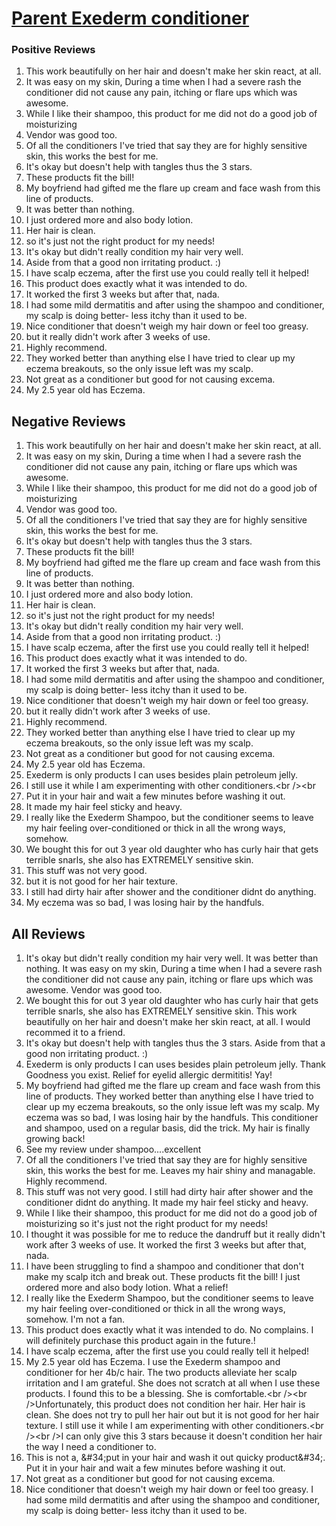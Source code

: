 # [Parent Exederm conditioner](https://products.checkmycream.com/products/Parent-Exederm-conditioner.html)

### Positive Reviews

<ol>
      <li>This work beautifully on her hair and doesn&#x27;t make her skin react, at all.</li>
      <li>It was easy on my skin, During a time when I had a severe rash the conditioner did not cause any pain, itching or flare ups which was awesome.</li>
      <li>While I like their shampoo, this product for me did not do a good job of moisturizing</li>
      <li>Vendor was good too.</li>
      <li>Of all the conditioners I&#x27;ve tried that say they are for highly sensitive skin, this works the best for me.  </li>
      <li>It&#x27;s okay but doesn&#x27;t  help with tangles thus the 3 stars.  </li>
      <li>These products fit the bill!  </li>
      <li>My boyfriend had gifted me the flare up cream and face wash from this line of products.</li>
      <li>It was better than nothing.</li>
      <li>I just ordered more and also body lotion.  </li>
      <li>Her hair is clean.</li>
      <li>so it&#x27;s just not the right product for my needs!</li>
      <li>It&#x27;s okay but didn&#x27;t really condition my hair very well.</li>
      <li>Aside from that a good non irritating product. :)</li>
      <li>I have scalp eczema,  after the first use you could really tell it helped!</li>
      <li>This product does exactly what it was intended to do.</li>
      <li>It worked the first 3 weeks but after that, nada.</li>
      <li>I had some mild dermatitis and after using the shampoo and conditioner, my scalp is doing better- less itchy than it used to be.</li>
      <li>Nice conditioner that doesn&#x27;t weigh my hair down or feel too greasy.</li>
      <li>but it really didn&#x27;t work after 3 weeks of use.</li>
      <li>Highly recommend.</li>
      <li>They worked better than anything else I have tried to clear up my eczema breakouts, so the only issue left was my scalp.</li>
      <li>Not great as a conditioner but good for not causing excema.</li>
      <li>My 2.5 year old has Eczema.  </li>
</ol>


<h2>Negative Reviews</h2>
<ol>
<li> This work beautifully on her hair and doesn&#x27;t make her skin react, at all.</li>
<li> It was easy on my skin, During a time when I had a severe rash the conditioner did not cause any pain, itching or flare ups which was awesome.</li>
<li> While I like their shampoo, this product for me did not do a good job of moisturizing</li>
<li> Vendor was good too.</li>
<li> Of all the conditioners I&#x27;ve tried that say they are for highly sensitive skin, this works the best for me.  </li>
<li> It&#x27;s okay but doesn&#x27;t  help with tangles thus the 3 stars.  </li>
<li> These products fit the bill!  </li>
<li> My boyfriend had gifted me the flare up cream and face wash from this line of products.</li>
<li> It was better than nothing.</li>
<li> I just ordered more and also body lotion.  </li>
<li> Her hair is clean.</li>
<li> so it&#x27;s just not the right product for my needs!</li>
<li> It&#x27;s okay but didn&#x27;t really condition my hair very well.</li>
<li> Aside from that a good non irritating product. :)</li>
<li> I have scalp eczema,  after the first use you could really tell it helped!</li>
<li> This product does exactly what it was intended to do.</li>
<li> It worked the first 3 weeks but after that, nada.</li>
<li> I had some mild dermatitis and after using the shampoo and conditioner, my scalp is doing better- less itchy than it used to be.</li>
<li> Nice conditioner that doesn&#x27;t weigh my hair down or feel too greasy.</li>
<li> but it really didn&#x27;t work after 3 weeks of use.</li>
<li> Highly recommend.</li>
<li> They worked better than anything else I have tried to clear up my eczema breakouts, so the only issue left was my scalp.</li>
<li> Not great as a conditioner but good for not causing excema.</li>
<li> My 2.5 year old has Eczema.  </li>
<li> Exederm is only products I can uses besides plain petroleum jelly.</li>
<li> I still use it while I am experimenting with other conditioners.&lt;br /&gt;&lt;br</li>
<li> Put it in your hair and wait a few minutes before washing it out.</li>
<li> It made my hair feel sticky and heavy.</li>
<li> I really like the Exederm Shampoo, but the conditioner seems to leave my hair feeling over-conditioned or thick in all the wrong ways, somehow.  </li>
<li> We bought this for out 3 year old daughter who has curly hair that gets terrible snarls, she also has EXTREMELY sensitive skin.</li>
<li> This stuff was not very good.</li>
<li> but it is not good for her hair texture.  </li>
<li> I still had dirty hair after shower and the conditioner didnt do anything.</li>
<li> My eczema was so bad, I was losing hair by the handfuls.</li>
</ol>

<h2>All Reviews</h2>

<ol>
    <li> It&#x27;s okay but didn&#x27;t really condition my hair very well. It was better than nothing. It was easy on my skin, During a time when I had a severe rash the conditioner did not cause any pain, itching or flare ups which was awesome. Vendor was good too.</li>
    <li> We bought this for out 3 year old daughter who has curly hair that gets terrible snarls, she also has EXTREMELY sensitive skin. This work beautifully on her hair and doesn&#x27;t make her skin react, at all. I would recommed it to a friend.</li>
    <li> It&#x27;s okay but doesn&#x27;t  help with tangles thus the 3 stars.  Aside from that a good non irritating product. :)</li>
    <li> Exederm is only products I can uses besides plain petroleum jelly. Thank Goodness you exist. Relief for eyelid allergic dermititis!  Yay!</li>
    <li> My boyfriend had gifted me the flare up cream and face wash from this line of products. They worked better than anything else I have tried to clear up my eczema breakouts, so the only issue left was my scalp. My eczema was so bad, I was losing hair by the handfuls. This conditioner and shampoo, used on a regular basis, did the trick. My hair is finally growing back!</li>
    <li> See my review under shampoo....excellent</li>
    <li> Of all the conditioners I&#x27;ve tried that say they are for highly sensitive skin, this works the best for me.  Leaves my hair shiny and managable.  Highly recommend.</li>
    <li> This stuff was not very good. I still had dirty hair after shower and the conditioner didnt do anything. It made my hair feel sticky and heavy.</li>
    <li> While I like their shampoo, this product for me did not do a good job of moisturizing so it&#x27;s just not the right product for my needs!</li>
    <li> I thought it was possible for me to reduce the dandruff but it really didn&#x27;t work after 3 weeks of use. It worked the first 3 weeks but after that, nada.</li>
    <li> I have been struggling to find a shampoo and conditioner that don&#x27;t make my scalp itch and break out.  These products fit the bill!  I just ordered more and also body lotion.  What a relief!</li>
    <li> I really like the Exederm Shampoo, but the conditioner seems to leave my hair feeling over-conditioned or thick in all the wrong ways, somehow.  I&#x27;m not a fan.</li>
    <li> This product does exactly what it was intended to do. No complains. I will definitely purchase this product again in the future.!</li>
    <li> I have scalp eczema,  after the first use you could really tell it helped!</li>
    <li> My 2.5 year old has Eczema.  I use the Exederm shampoo and conditioner for her 4b/c hair.  The two products alleviate her scalp irritation and I am grateful.  She does not scratch at all when I use these products. I found this to be a blessing.  She is comfortable.&lt;br /&gt;&lt;br /&gt;Unfortunately, this product does not condition her hair. Her hair is clean. She does not try to pull her hair out but it is not good for her hair texture.  I still use it while I am experimenting with other conditioners.&lt;br /&gt;&lt;br /&gt;I can only give this 3 stars because it doesn&#x27;t condition her hair the way I need a conditioner to.</li>
    <li> This is not a, &amp;#34;put in your hair and wash it out quicky product&amp;#34;.  Put it in your hair and wait a few minutes before washing it out.</li>
    <li> Not great as a conditioner but good for not causing excema.</li>
    <li> Nice conditioner that doesn&#x27;t weigh my hair down or feel too greasy. I had some mild dermatitis and after using the shampoo and conditioner, my scalp is doing better- less itchy than it used to be.</li>
</ol>




